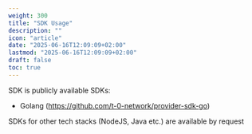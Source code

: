```yaml
---
weight: 300
title: "SDK Usage"
description: ""
icon: "article"
date: "2025-06-16T12:09:09+02:00"
lastmod: "2025-06-16T12:09:09+02:00"
draft: false
toc: true
---
```


SDK is publicly available SDKs:
* Golang (https://github.com/t-0-network/provider-sdk-go)

SDKs for other tech stacks (NodeJS, Java etc.) are available by request
